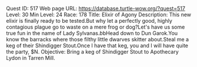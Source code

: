 Quest ID: 517
Web page URL: https://database.turtle-wow.org/?quest=517
Level: 30
Min Level: 24
Race: 178
Title: Elixir of Agony
Description: This new elixir is finally ready to be tested.But why let a perfectly good, highly contagious plague go to waste on a mere frog or dog?Let's have us some true fun in the name of Lady Sylvanas.$b$bHead down to Dun Garok.You know the barracks where those filthy little dwarves skitter about.Steal me a keg of their Shindigger Stout.Once I have that keg, you and I will have quite the party, $N.
Objective: Bring a keg of Shindigger Stout to Apothecary Lydon in Tarren Mill.
